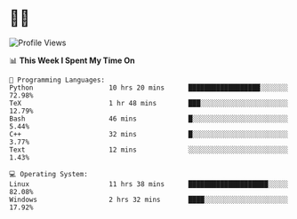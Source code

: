 # 👨‍💻
<!--START_SECTION:waka-->
![Profile Views](http://img.shields.io/badge/Profile%20Views-3-blue)

📊 **This Week I Spent My Time On** 

```text
💬 Programming Languages: 
Python                   10 hrs 20 mins      ██████████████████░░░░░░░   72.98% 
TeX                      1 hr 48 mins        ███░░░░░░░░░░░░░░░░░░░░░░   12.79% 
Bash                     46 mins             █░░░░░░░░░░░░░░░░░░░░░░░░   5.44% 
C++                      32 mins             █░░░░░░░░░░░░░░░░░░░░░░░░   3.77% 
Text                     12 mins             ░░░░░░░░░░░░░░░░░░░░░░░░░   1.43%

💻 Operating System: 
Linux                    11 hrs 38 mins      ████████████████████░░░░░   82.08% 
Windows                  2 hrs 32 mins       ████░░░░░░░░░░░░░░░░░░░░░   17.92%

```


<!--END_SECTION:waka-->
